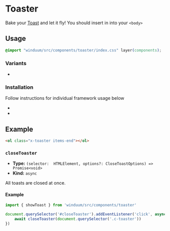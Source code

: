 # Toaster
Bake your [Toast](/docs/components/toast) and let it fly! You should insert in into your `<body>`

<ViewSourceGh href="https://github.com/winduum/winduum/blob/main/src/components/toaster" />

## Usage

```css
@import "winduum/src/components/toaster/index.css" layer(components);
```

### Variants
* <LinkGh name="default" url="https://github.com/winduum/winduum/blob/main/src/components/toaster/default.css" />

### Installation
Follow instructions for individual framework usage below

* <LinkGh name="winduum" url="https://github.com/winduum/winduum/blob/main/src/components/toaster" />
* <LinkGh name="winduum-stimulus" url="https://github.com/winduum/winduum-stimulus/blob/main/components/toaster" />

## Example

```html
<ol class="x-toaster items-end"></ol>
```

### `closeToaster`

* **Type:** `(selector:  HTMLElement, options?: CloseToastOptions) => Promise<void>`
* **Kind:** `async`

All toasts are closed at once.

#### Example

```js
import { showToast } from 'winduum/src/components/toaster'

document.querySelector('#closeToaster').addEventListener('click', async () => {
    await closeToaster(document.querySelector('.c-toaster'))
})
```
